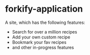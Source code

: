 # forkify-application

A site, which has the following features:

- Search for over a million recipes
- Add your own custom recipe
- Bookmark your fav recipes
- and other in-progress features
